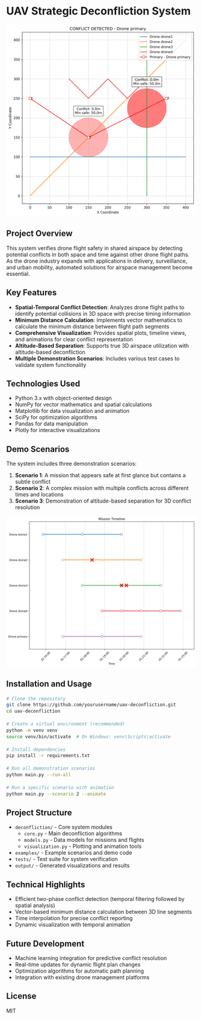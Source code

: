 # UAV Strategic Deconfliction System

<p align="center">
  <img src="output/scenario2_spatial.png" alt="UAV Deconfliction Visualization" width="600"/>
</p>

## Project Overview
This system verifies drone flight safety in shared airspace by detecting potential conflicts in both space and time against other drone flight paths. As the drone industry expands with applications in delivery, surveillance, and urban mobility, automated solutions for airspace management become essential.

## Key Features
- **Spatial-Temporal Conflict Detection**: Analyzes drone flight paths to identify potential collisions in 3D space with precise timing information
- **Minimum Distance Calculation**: Implements vector mathematics to calculate the minimum distance between flight path segments
- **Comprehensive Visualization**: Provides spatial plots, timeline views, and animations for clear conflict representation
- **Altitude-Based Separation**: Supports true 3D airspace utilization with altitude-based deconfliction
- **Multiple Demonstration Scenarios**: Includes various test cases to validate system functionality

## Technologies Used
- Python 3.x with object-oriented design
- NumPy for vector mathematics and spatial calculations
- Matplotlib for data visualization and animation
- SciPy for optimization algorithms
- Pandas for data manipulation
- Plotly for interactive visualizations

## Demo Scenarios
The system includes three demonstration scenarios:

1. **Scenario 1**: A mission that appears safe at first glance but contains a subtle conflict
2. **Scenario 2**: A complex mission with multiple conflicts across different times and locations
3. **Scenario 3**: Demonstration of altitude-based separation for 3D conflict resolution

<p align="center">
  <img src="output/scenario2_timeline.png" alt="Timeline Visualization" width="700"/>
</p>

## Installation and Usage
```bash
# Clone the repository
git clone https://github.com/yourusername/uav-deconfliction.git
cd uav-deconfliction

# Create a virtual environment (recommended)
python -m venv venv
source venv/bin/activate  # On Windows: venv\Scripts\activate

# Install dependencies
pip install -r requirements.txt

# Run all demonstration scenarios
python main.py --run-all

# Run a specific scenario with animation
python main.py --scenario 2 --animate
```

## Project Structure
- `deconfliction/` - Core system modules
  - `core.py` - Main deconfliction algorithms
  - `models.py` - Data models for missions and flights
  - `visualization.py` - Plotting and animation tools
- `examples/` - Example scenarios and demo code
- `tests/` - Test suite for system verification
- `output/` - Generated visualizations and results

## Technical Highlights
- Efficient two-phase conflict detection (temporal filtering followed by spatial analysis)
- Vector-based minimum distance calculation between 3D line segments
- Time interpolation for precise conflict reporting
- Dynamic visualization with temporal animation

## Future Development
- Machine learning integration for predictive conflict resolution
- Real-time updates for dynamic flight plan changes
- Optimization algorithms for automatic path planning
- Integration with existing drone management platforms

## License
MIT 